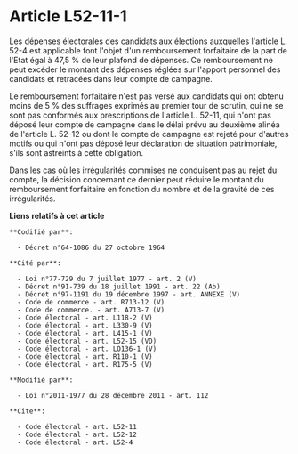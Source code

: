 # Article L52-11-1

Les dépenses électorales des candidats aux élections auxquelles l'article L. 52-4 est applicable font l'objet d'un
remboursement forfaitaire de la part de l'Etat égal à 47,5 % de leur plafond de dépenses. Ce remboursement ne peut excéder le
montant des dépenses réglées sur l'apport personnel des candidats et retracées dans leur compte de campagne.

Le remboursement forfaitaire n'est pas versé aux candidats qui ont obtenu moins de 5 % des suffrages exprimés au premier tour
de scrutin, qui ne se sont pas conformés aux prescriptions de l'article L. 52-11, qui n'ont pas déposé leur compte de
campagne dans le délai prévu au deuxième alinéa de l'article L. 52-12 ou dont le compte de campagne est rejeté pour d'autres
motifs ou qui n'ont pas déposé leur déclaration de situation patrimoniale, s'ils sont astreints à cette obligation.

Dans les cas où les irrégularités commises ne conduisent pas au rejet du compte, la décision concernant ce dernier peut
réduire le montant du remboursement forfaitaire en fonction du nombre et de la gravité de ces irrégularités.

**Liens relatifs à cet article**

	**Codifié par**:

	  - Décret n°64-1086 du 27 octobre 1964

	**Cité par**:

	  - Loi n°77-729 du 7 juillet 1977 - art. 2 (V)
	  - Décret n°91-739 du 18 juillet 1991 - art. 22 (Ab)
	  - Décret n°97-1191 du 19 décembre 1997 - art. ANNEXE (V)
	  - Code de commerce - art. R713-12 (V)
	  - Code de commerce. - art. A713-7 (V)
	  - Code électoral - art. L118-2 (V)
	  - Code électoral - art. L330-9 (V)
	  - Code électoral - art. L415-1 (V)
	  - Code électoral - art. L52-15 (VD)
	  - Code électoral - art. LO136-1 (V)
	  - Code électoral - art. R110-1 (V)
	  - Code électoral - art. R175-5 (V)

	**Modifié par**:

	  - Loi n°2011-1977 du 28 décembre 2011 - art. 112

	**Cite**:

	  - Code électoral - art. L52-11
	  - Code électoral - art. L52-12
	  - Code électoral - art. L52-4
